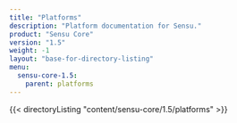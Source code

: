 ```yaml
---
title: "Platforms"
description: "Platform documentation for Sensu."
product: "Sensu Core"
version: "1.5"
weight: -1
layout: "base-for-directory-listing"
menu:
  sensu-core-1.5:
    parent: platforms
---
```


{{< directoryListing "content/sensu-core/1.5/platforms" >}}
